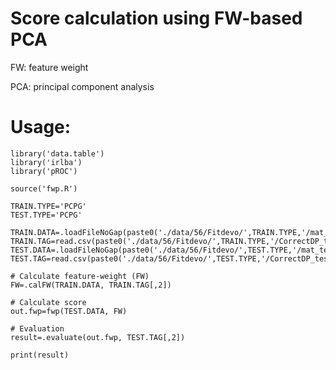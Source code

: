 #  Score calculation using FW-based PCA

FW: feature weight

PCA: principal component analysis

# Usage:

    library('data.table')
    library('irlba')
    library('pROC')
    
    source('fwp.R')
    
    TRAIN.TYPE='PCPG'
    TEST.TYPE='PCPG'
    
    TRAIN.DATA=.loadFileNoGap(paste0('./data/56/Fitdevo/',TRAIN.TYPE,'/mat_train.tsv'))
    TRAIN.TAG=read.csv(paste0('./data/56/Fitdevo/',TRAIN.TYPE,'/CorrectDP_train.csv'),header=F)
    TEST.DATA=.loadFileNoGap(paste0('./data/56/Fitdevo/',TEST.TYPE,'/mat_test.tsv'))
    TEST.TAG=read.csv(paste0('./data/56/Fitdevo/',TEST.TYPE,'/CorrectDP_test.csv'),header=F)
    
    # Calculate feature-weight (FW)
    FW=.calFW(TRAIN.DATA, TRAIN.TAG[,2])
    
    # Calculate score
    out.fwp=fwp(TEST.DATA, FW)
    
    # Evaluation
    result=.evaluate(out.fwp, TEST.TAG[,2])
    
    print(result)
    
